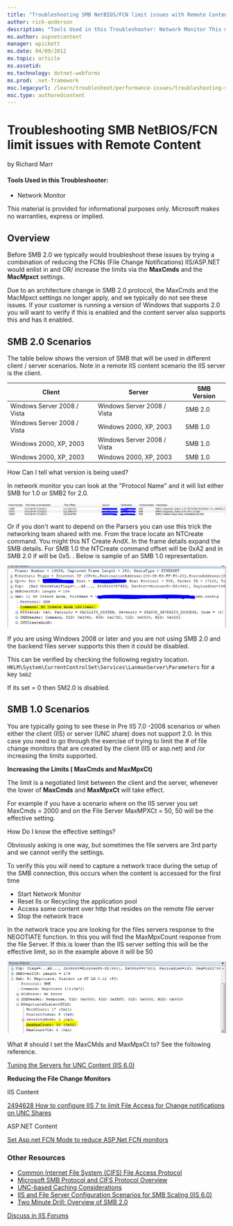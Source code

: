 ```yaml
---
title: "Troubleshooting SMB NetBIOS/FCN limit issues with Remote Content | Microsoft Docs"
author: rick-anderson
description: "Tools Used in this Troubleshooter: Network Monitor This material is provided for informational purposes only. Microsoft makes no warranties, express or impli..."
ms.author: aspnetcontent
manager: wpickett
ms.date: 04/09/2012
ms.topic: article
ms.assetid: 
ms.technology: dotnet-webforms
ms.prod: .net-framework
msc.legacyurl: /learn/troubleshoot/performance-issues/troubleshooting-smb-netbios-fcn-limit-issues-with-remote-content
msc.type: authoredcontent
---
```

Troubleshooting SMB NetBIOS/FCN limit issues with Remote Content
====================
by Richard Marr

#### Tools Used in this Troubleshooter:

- Network Monitor

This material is provided for informational purposes only. Microsoft makes no warranties, express or implied.

## Overview

Before SMB 2.0 we typically would troubleshoot these issues by trying a combination of reducing the FCNs (File Change Notifications) IIS/ASP.NET would enlist in and OR/ increase the limits via the **MaxCmds** and the **MacMpxct** settings.

Due to an architecture change in SMB 2.0 protocol, the MaxCmds and the MacMpxct settings no longer apply, and we typically do not see these issues. If your customer is running a version of Windows that supports 2.0 you will want to verify if this is enabled and the content server also supports this and has it enabled.

## SMB 2.0 Scenarios

The table below shows the version of SMB that will be used in different client / server scenarios. Note in a remote IIS content scenario the IIS server is the client.

| Client | Server | SMB Version |
| --- | --- | --- |
| Windows Server 2008 / Vista | Windows Server 2008 / Vista | SMB 2.0 |
| Windows Server 2008 / Vista | Windows 2000, XP, 2003 | SMB 1.0 |
| Windows 2000, XP, 2003 | Windows Server 2008 / Vista | SMB 1.0 |
| Windows 2000, XP, 2003 | Windows 2000, XP, 2003 | SMB 1.0 |

How Can I tell what version is being used?

In network monitor you can look at the "Protocol Name" and it will list either SMB for 1.0 or SMB2 for 2.0.

![](troubleshooting-smb-netbios-fcn-limit-issues-with-remote-content/_static/image1.png)

Or if you don't want to depend on the Parsers you can use this trick the networking team shared with me. From the trace locate an NTCreate command. You might this NT Create AndX. In the frame details expand the SMB details. For SMB 1.0 the NTCreate command offset will be 0xA2 and in SMB 2.0 if will be 0x5. . Below is sample of an SMB 1.0 representation.

![](troubleshooting-smb-netbios-fcn-limit-issues-with-remote-content/_static/image3.png)

If you are using Windows 2008 or later and you are not using SMB 2.0 and the backend files server supports this then it could be disabled.

This can be verified by checking the following registry location. `HKLM\System\CurrentControlSet\Services\LanmanServer\Parameters` for a key `Smb2`

If its set = 0 then SM2.0 is disabled.

## SMB 1.0 Scenarios

You are typically going to see these in Pre IIS 7.0 -2008 scenarios or when either the client (IIS) or server (UNC share) does not support 2.0. In this case you need to go through the exercise of trying to limit the # of file change monitors that are created by the client (IIS or asp.net) and /or increasing the limits supported.

**Increasing the Limits ( MaxCmds and MaxMpxCt)**

The limit is a negotiated limit between the client and the server, whenever the lower of **MaxCmds** and **MaxMpxCt** will take effect.

For example if you have a scenario where on the IIS server you set MaxCmds = 2000 and on the File Server MaxMPXCt = 50, 50 will be the effective setting.

How Do I know the effective settings?

Obviously asking is one way, but sometimes the file servers are 3rd party and we cannot verify the settings.

To verify this you will need to capture a network trace during the setup of the SMB connection, this occurs when the content is accessed for the first time

- Start Network Monitor
- Reset IIs or Recycling the application pool
- Access some content over http that resides on the remote file server
- Stop the network trace

In the network trace you are looking for the files servers response to the NEGOTIATE function. In this you will find the MaxMpxCount response from the file Server. If this is lower than the IIS server setting this will be the effective limit, so in the example above it will be 50

![](troubleshooting-smb-netbios-fcn-limit-issues-with-remote-content/_static/image5.png)

What # should I set the MaxCMds and MaxMpxCt to? See the following reference.

[Tuning the Servers for UNC Content (IIS 6.0)](https://technet.microsoft.com/en-us/library/dd296694(WS.10).aspx)

**Reducing the File Change Monitors**

IIS Content

[2494628 How to configure IIS 7 to limit File Access for Change notifications on UNC Shares](https://vkbexternal.partners.extranet.microsoft.com/VKBWebService/ViewContent.aspx?scid=B;en-US;2494628)

ASP.NET Content

[Set Asp.net FCN Mode to reduce ASP.Net FCN monitors](https://support.microsoft.com/kb/911272)

### Other Resources

- [Common Internet File System (CIFS) File Access Protocol](https://www.microsoft.com/download/en/details.aspx?displaylang=en&amp;id=9492)
- [Microsoft SMB Protocol and CIFS Protocol Overview](https://msdn.microsoft.com/en-us/library/aa365233(v=VS.85).aspx)
- [UNC-based Caching Considerations](https://technet.microsoft.com/en-us/library/cc778350(WS.10).aspx)
- [IIS and File Server Configuration Scenarios for SMB Scaling (IIS 6.0)](https://technet.microsoft.com/en-us/library/dd296655(WS.10).aspx)
- [Two Minute Drill: Overview of SMB 2.0](http://blogs.technet.com/b/askperf/archive/2008/05/30/two-minute-drill-overview-of-smb-2-0.aspx)
  
  
[Discuss in IIS Forums](https://forums.iis.net/1041.aspx)